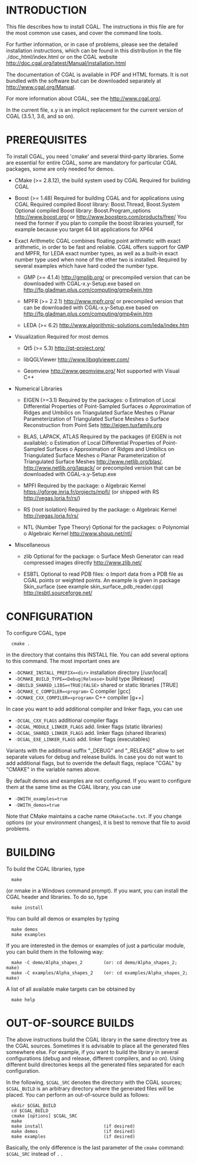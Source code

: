 INTRODUCTION
============

This file describes how to install CGAL. The instructions in this file
are for the most common use cases, and cover the command line tools.

For further information, or in case of problems, please see the
detailed installation instructions, which can be found in this
distribution in the file ./doc_html/index.html or on the CGAL website
http://doc.cgal.org/latest/Manual/installation.html

The documentation of CGAL is available in PDF and HTML formats.
It is not bundled with the software but can be downloaded separately
at <http://www.cgal.org/Manual>.

For more information about CGAL, see the <http://www.cgal.org/>.

In the current file, x.y is an implicit replacement for the current version
of CGAL (3.5.1, 3.6, and so on).


PREREQUISITES
=============

To install CGAL, you need 'cmake' and several third-party libraries.
Some are essential for entire CGAL, some are mandatory for particular
CGAL packages, some are only needed for demos.

   * CMake (>= 2.8.12), the build system used by CGAL
     Required for building CGAL

   * Boost (>= 1.48)
     Required for building CGAL and for applications using CGAL
     Required compiled Boost library: Boost.Thread, Boost.System
     Optional compiled Boost library: Boost.Program_options
     http://www.boost.org/   or   http://www.boostpro.com/products/free/
     You need the former if you plan to compile the boost libraries yourself,
     for example because you target 64 bit applications for XP64

   * Exact Arithmetic
     CGAL combines floating point arithmetic with exact arithmetic, in order
     to be fast and reliable. CGAL offers support for GMP and MPFR, for LEDA
     exact number types, as well as a built-in exact number type used when
     none of the other two is installed.
     Required by several examples which have hard coded the number type.

     - GMP (>= 4.1.4)
       http://gmplib.org/
       or precompiled version that can be downloaded with CGAL-x.y-Setup.exe
       based on http://fp.gladman.plus.com/computing/gmp4win.htm

     - MPFR (>= 2.2.1)
       http://www.mpfr.org/
       or precompiled version that can be downloaded with CGAL-x.y-Setup.exe
       based on http://fp.gladman.plus.com/computing/gmp4win.htm

     - LEDA (>= 6.2)
       http://www.algorithmic-solutions.com/leda/index.htm

   * Visualization
     Required for most demos

     - Qt5 (>= 5.3)
       http://qt-project.org/

     - libQGLViewer
       http://www.libqglviewer.com/

     - Geomview
       http://www.geomview.org/
       Not supported with Visual C++

   * Numerical Libraries
     - EIGEN (>=3.1)
       Required by the packages:
       o Estimation of Local Differential Properties of Point-Sampled Surfaces
       o Approximation of Ridges and Umbilics on Triangulated Surface Meshes
       o Planar Parameterization of Triangulated Surface Meshes
       o Surface Reconstruction from Point Sets
       http://eigen.tuxfamily.org

     - BLAS, LAPACK, ATLAS
       Required by the packages (if EIGEN is not available):
       o Estimation of Local Differential Properties of Point-Sampled Surfaces
       o Approximation of Ridges and Umbilics on Triangulated Surface Meshes
       o Planar Parameterization of Triangulated Surface Meshes
       http://www.netlib.org/blas/, http://www.netlib.org/lapack/
       or precompiled version that can be downloaded with CGAL-x.y-Setup.exe

     - MPFI
       Required by the package:
       o Algebraic Kernel
       https://gforge.inria.fr/projects/mpfi/
       (or shipped with RS http://vegas.loria.fr/rs/)

     - RS (root isolation)
       Required by the package:
       o Algebraic Kernel
       http://vegas.loria.fr/rs/

     - NTL (Number Type Theory)
       Optional for the packages:
       o Polynomial
       o Algebraic Kernel
       http://www.shoup.net/ntl/

   * Miscellaneous

     - zlib
       Optional for the package:
       o Surface Mesh Generator can read compressed images directly
       http://www.zlib.net/

     - ESBTL
       Optional to read PDB files:
       o Import data from a PDB file as CGAL points or weighted points.
         An example is given in package Skin_surface (see example skin_surface_pdb_reader.cpp)
       http://esbtl.sourceforge.net/

CONFIGURATION
=============

To configure CGAL, type
```
  cmake .
```
in the directory that contains this INSTALL file. You can add several options
to this command. The most important ones are

* `-DCMAKE_INSTALL_PREFIX=<dir>`          installation directory [/usr/local]
* `-DCMAKE_BUILD_TYPE=<Debug|Release>`    build type [Release]
* `-DBUILD_SHARED_LIBS=<TRUE|FALSE>`      shared or static libraries [TRUE]
* `-DCMAKE_C_COMPILER=<program>`          C compiler [gcc]
* `-DCMAKE_CXX_COMPILER=<program>`        C++ compiler [g++]

In case you want to add additional compiler and linker flags, you can use

* `-DCGAL_CXX_FLAGS`                      additional compiler flags
* `-DCGAL_MODULE_LINKER_FLAGS`            add. linker flags (static libraries)
* `-DCGAL_SHARED_LINKER_FLAGS`            add. linker flags (shared libraries)
* `-DCGAL_EXE_LINKER_FLAGS`               add. linker flags (executables)

Variants with the additional suffix "_DEBUG" and "_RELEASE" allow to set
separate values for debug and release builds. In case you do not want to add
additional flags, but to override the default flags, replace "CGAL" by
"CMAKE" in the variable names above.

By default demos and examples are not configured. If you want to configure
them at the same time as the CGAL library, you can use

*  `-DWITH_examples=true`
*  `-DWITH_demos=true`

Note that CMake maintains a cache name `CMakeCache.txt`. If you change options
(or your environment changes), it is best to remove that file to avoid
problems.


BUILDING
========

To build the CGAL libraries, type
```
  make
```
(or nmake in a Windows command prompt).
If you want, you can install the CGAL header and libraries. To do so, type
```
  make install
```
You can build all demos or examples by typing
```
  make demos
  make examples
```
If you are interested in the demos or examples of just a particular module,
you can build them in the following way:
```
  make -C demo/Alpha_shapes_2        (or: cd demo/Alpha_shapes_2; make)
  make -C examples/Alpha_shapes_2    (or: cd examples/Alpha_shapes_2; make)
```
A list of all available make targets can be obtained by
```
  make help
```

OUT-OF-SOURCE BUILDS
====================

The above instructions build the CGAL library in the same directory tree as
the CGAL sources. Sometimes it is advisable to place all the generated files
somewhere else. For example, if you want to build the library in several
configurations (debug and release, different compilers, and so on). Using
different build directories keeps all the generated files separated for each
configuration.

In the following, `$CGAL_SRC` denotes the directory with the CGAL sources;
`$CGAL_BUILD` is an arbitrary directory where the generated files will be
placed. You can perform an out-of-source build as follows:
```
  mkdir $CGAL_BUILD
  cd $CGAL_BUILD
  cmake [options] $CGAL_SRC
  make
  make install                       (if desired)
  make demos                         (if desired)
  make examples                      (if desired)
```
Basically, the only difference is the last parameter of the `cmake` command:
`$CGAL_SRC` instead of `.` .

